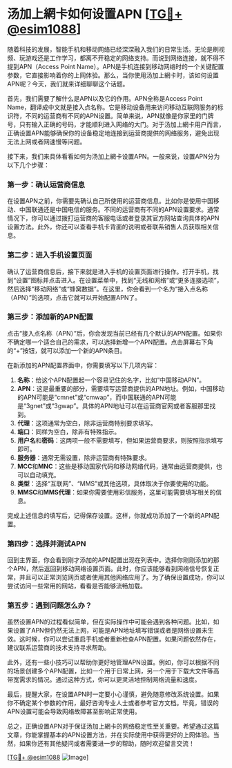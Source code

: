 # 汤加上網卡如何设置APN [[TG💪+ @esim1088](https://t.me/s/esim1088)]

随着科技的发展，智能手机和移动网络已经深深融入我们的日常生活。无论是刷视频、玩游戏还是工作学习，都离不开稳定的网络支持。而说到网络连接，就不得不提到APN（Access Point Name）。APN是手机连接到移动网络时的一个关键配置参数，它直接影响着你的上网体验。那么，当你使用汤加上網卡时，该如何设置APN呢？今天，我们就来详细聊聊这个话题。

首先，我们需要了解什么是APN以及它的作用。APN全称是Access Point Name，翻译成中文就是接入点名称。它是移动设备用来访问移动互联网服务的标识符，不同的运营商有不同的APN设置。简单来说，APN就像是你家里的门牌号，只有输入正确的号码，才能顺利进入网络的大门。对于汤加上網卡用户而言，正确设置APN能够确保你的设备稳定地连接到运营商提供的网络服务，避免出现无法上网或者网速慢等问题。

接下来，我们来具体看看如何为汤加上網卡设置APN。一般来说，设置APN分为以下几个步骤：

### 第一步：确认运营商信息

在设置APN之前，你需要先确认自己所使用的运营商信息。比如你是使用中国移动、中国联通还是中国电信的服务。不同的运营商有不同的APN设置要求。通常情况下，你可以通过拨打运营商的客服电话或者登录其官方网站查询具体的APN设置方法。此外，你还可以查看手机卡背面的说明或者联系销售人员获取相关信息。

### 第二步：进入手机设置页面

确认了运营商信息后，接下来就是进入手机的设置页面进行操作。打开手机，找到“设置”图标并点击进入。在设置菜单中，找到“无线和网络”或“更多连接选项”，然后选择“移动网络”或“蜂窝数据”。在这里，你会看到一个名为“接入点名称（APN）”的选项，点击它就可以开始配置APN了。

### 第三步：添加新的APN配置

点击“接入点名称（APN）”后，你会发现当前已经有几个默认的APN配置。如果你不确定哪一个适合自己的需求，可以选择新增一个APN配置。点击屏幕右下角的“+”按钮，就可以添加一个新的APN条目。

在新添加的APN配置界面中，你需要填写以下几项内容：

1. **名称**：给这个APN配置起一个容易记住的名字，比如“中国移动APN”。
2. **APN**：这是最重要的部分，需要填写运营商提供的APN地址。例如，中国移动的APN可能是“cmnet”或“cmwap”，而中国联通的APN可能是“3gnet”或“3gwap”。具体的APN地址可以在运营商官网或者客服那里找到。
3. **代理**：这项通常为空白，除非运营商特别要求填写。
4. **端口**：同样为空白，除非有特殊指示。
5. **用户名**和**密码**：这两项一般不需要填写，但如果运营商要求，则按照指示填写即可。
6. **服务器**：通常无需设置，除非运营商有特殊要求。
7. **MCC**和**MNC**：这些是移动国家代码和移动网络代码，通常由运营商提供，也可以自动填充。
8. **类型**：选择“互联网”、“MMS”或其他选项，具体取决于你要使用的功能。
9. **MMSC**和**MMS代理**：如果你需要使用彩信服务，这里可能需要填写相关的信息。

完成上述信息的填写后，记得保存设置。这样，你就成功添加了一个新的APN配置。

### 第四步：选择并测试APN

回到主界面，你会看到刚才添加的APN配置出现在列表中。选择你刚刚添加的那个APN，然后返回到移动网络设置页面。此时，你应该能够看到网络信号恢复正常，并且可以正常浏览网页或者使用其他网络应用了。为了确保设置成功，你可以尝试访问一些常用的网站，看看是否能够流畅加载。

### 第五步：遇到问题怎么办？

虽然设置APN的过程看似简单，但在实际操作中可能会遇到各种问题。比如，如果设置了APN但仍然无法上网，可能是APN地址填写错误或者是网络设置未生效。这时候，你可以尝试重启手机或者重新检查APN配置。如果问题依然存在，建议联系运营商的技术支持寻求帮助。

此外，还有一些小技巧可以帮助你更好地管理APN设置。例如，你可以根据不同的场景创建多个APN配置，比如一个用于日常上网，另一个用于下载大文件等高带宽需求的情况。通过这种方式，你可以更灵活地控制网络流量和速度。

最后，提醒大家，在设置APN时一定要小心谨慎，避免随意修改系统设置。如果你不确定某个参数的作用，最好咨询专业人士或者参考官方文档。毕竟，错误的APN设置可能会导致网络故障甚至影响正常使用。

总之，正确设置APN对于保证汤加上網卡的网络稳定性至关重要。希望通过这篇文章，你能掌握基本的APN设置方法，并在实际使用中获得更好的上网体验。当然，如果你还有其他疑问或者需要进一步的帮助，随时欢迎留言交流！

[[TG💪+ @esim1088](https://t.me/s/esim1088) ![Image](https://i.postimg.cc/4NQfJmqS/Snipaste-2025-05-13-00-14-12.png)]